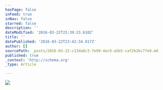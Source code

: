 ```yaml
---
hasPage: false
inFeed: true
inNav: false
starred: false
description: ''
dateModified: '2016-03-22T23:39:23.610Z'
title: ''
datePublished: '2016-03-22T23:42:34.817Z'
author: []
sourcePath: _posts/2016-03-22-c13da8c3-7e99-4ec9-a5b5-caf2b2bc77e9.md
published: true
_context: 'http://schema.org'
_type: Article

---
```

![](https://the-grid-user-content.s3-us-west-2.amazonaws.com/9863448d-53a2-4368-9d76-65d7d0775756.jpg)